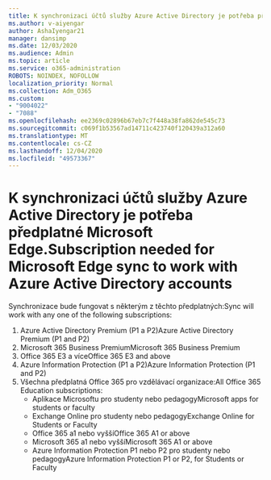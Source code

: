 ```yaml
---
title: K synchronizaci účtů služby Azure Active Directory je potřeba předplatné Microsoft Edge.
ms.author: v-aiyengar
author: AshaIyengar21
manager: dansimp
ms.date: 12/03/2020
ms.audience: Admin
ms.topic: article
ms.service: o365-administration
ROBOTS: NOINDEX, NOFOLLOW
localization_priority: Normal
ms.collection: Adm_O365
ms.custom:
- "9004022"
- "7088"
ms.openlocfilehash: ee2369c02896b67eb7c7f448a38fa862de545c73
ms.sourcegitcommit: c069f1b53567ad14711c423740f120439a312a60
ms.translationtype: MT
ms.contentlocale: cs-CZ
ms.lasthandoff: 12/04/2020
ms.locfileid: "49573367"
---
```

# <a name="subscription-needed-for-microsoft-edge-sync-to-work-with-azure-active-directory-accounts"></a><span data-ttu-id="7baed-102">K synchronizaci účtů služby Azure Active Directory je potřeba předplatné Microsoft Edge.</span><span class="sxs-lookup"><span data-stu-id="7baed-102">Subscription needed for Microsoft Edge sync to work with Azure Active Directory accounts</span></span>

<span data-ttu-id="7baed-103">Synchronizace bude fungovat s některým z těchto předplatných:</span><span class="sxs-lookup"><span data-stu-id="7baed-103">Sync will work with any one of the following subscriptions:</span></span>

1. <span data-ttu-id="7baed-104">Azure Active Directory Premium (P1 a P2)</span><span class="sxs-lookup"><span data-stu-id="7baed-104">Azure Active Directory Premium (P1 and P2)</span></span>
1. <span data-ttu-id="7baed-105">Microsoft 365 Business Premium</span><span class="sxs-lookup"><span data-stu-id="7baed-105">Microsoft 365 Business Premium</span></span>
1. <span data-ttu-id="7baed-106">Office 365 E3 a více</span><span class="sxs-lookup"><span data-stu-id="7baed-106">Office 365 E3 and above</span></span>
1. <span data-ttu-id="7baed-107">Azure Information Protection (P1 a P2)</span><span class="sxs-lookup"><span data-stu-id="7baed-107">Azure Information Protection (P1 and P2)</span></span>
1. <span data-ttu-id="7baed-108">Všechna předplatná Office 365 pro vzdělávací organizace:</span><span class="sxs-lookup"><span data-stu-id="7baed-108">All Office 365 Education subscriptions:</span></span>
    - <span data-ttu-id="7baed-109">Aplikace Microsoftu pro studenty nebo pedagogy</span><span class="sxs-lookup"><span data-stu-id="7baed-109">Microsoft apps for students or faculty</span></span>
    - <span data-ttu-id="7baed-110">Exchange Online pro studenty nebo pedagogy</span><span class="sxs-lookup"><span data-stu-id="7baed-110">Exchange Online for Students or Faculty</span></span>
    - <span data-ttu-id="7baed-111">Office 365 a1 nebo vyšší</span><span class="sxs-lookup"><span data-stu-id="7baed-111">Office 365 A1 or above</span></span>
    - <span data-ttu-id="7baed-112">Microsoft 365 a1 nebo vyšší</span><span class="sxs-lookup"><span data-stu-id="7baed-112">Microsoft 365 A1 or above</span></span>
    - <span data-ttu-id="7baed-113">Azure Information Protection P1 nebo P2 pro studenty nebo pedagogy</span><span class="sxs-lookup"><span data-stu-id="7baed-113">Azure Information Protection P1 or P2, for Students or Faculty</span></span>
